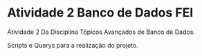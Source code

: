 # Atividade 2 Banco de Dados FEI
Atividade 2 Da Disciplina Tópicos Avançados de Banco de Dados.

Scripts e Querys para a realização do projeto.
